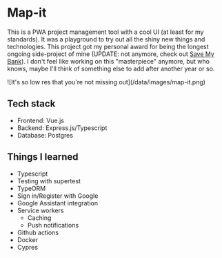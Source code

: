 # Map-it

This is a PWA project management tool with a cool UI (at least for my standards). It was a playground to try out all the shiny new things and technologies. This project got my personal award for being the longest ongoing side-project of mine (UPDATE: not anymore, check out [Save My Bank](/projects/save-my-bank)). I don't feel like working on this "masterpiece" anymore, but who knows, maybe I'll think of something else to add after another year or so.

<div class="img-lg">
![It's so low res that you're not missing out](/data/images/map-it.png)
</div><!---->

## Tech stack

- Frontend: Vue.js
- Backend: Express.js/Typescript
- Database: Postgres


## Things I learned

- Typescript
- Testing with supertest
- TypeORM
- Sign in/Register with Google
- Google Assistant integration
- Service workers
  - Caching
  - Push notifications
- Github actions
- Docker
- Cypres
